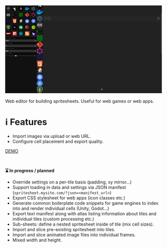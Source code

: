 ![](/.github/banner.png?raw=true "")

Web editor for building spritesheets. Useful for web games or web apps.

# ℹ️ Features

* Import images via upload or web URL.
* Configure cell placement and export quality.


[DEMO](https://spritesheet.unnar.guru/)

<br/>

**⌛ In progress / planned**

* Override settings on a per-tile basis (padding, xy mirror...)
* Support loading in data and settings via JSON manifest (`spritesheet.mysite.com/?json=<manifest_url>`)
* Export CSS stylesheet for web apps (icon classes etc.)
* Generate common boilerplate code snippets for game engines to index into and render individual cells (Unity, Godot...)
* Export text manifest along with atlas listing information about tiles and individual tiles (custom processing etc.)
* Sub-sheets: define a nested spritesheet inside of tile (mix cell sizes).
* Import and slice pre-existing spritesheet into tiles.
* Import and slice animated image files into individual frames.
* Mixed width and height.
